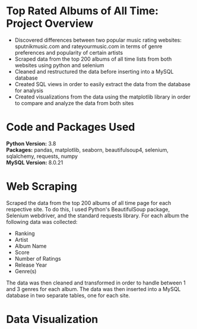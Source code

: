# Top Rated Albums of All Time: Project Overview
* Discovered differences between two popular music rating websites: sputnikmusic.com and rateyourmusic.com in terms of genre preferences and popularity of certain artists
* Scraped data from the top 200 albums of all time lists from both websites using python and selenium
* Cleaned and restructured the data before inserting into a MySQL database
* Created SQL views in order to easily extract the data from the database for analysis
* Created visualizations from the data using the matplotlib library in order to compare and analyze the data from both sites

# Code and Packages Used
**Python Version:** 3.8  
**Packages:** pandas, matplotlib, seaborn, beautifulsoup4, selenium, sqlalchemy, requests, numpy  
**MySQL Version:** 8.0.21

# Web Scraping
Scraped the data from the top 200 albums of all time page for each respective site. To do this, I used Python's BeautifulSoup package, Selenium webdriver, and the standard requests library. For each album the following data was collected:
* Ranking
* Artist
* Album Name
* Score
* Number of Ratings
* Release Year
* Genre(s)

The data was then cleaned and transformed in order to handle between 1 and 3 genres for each album. The data was then inserted into a MySQL database in two separate tables, one for each site.

# Data Visualization
